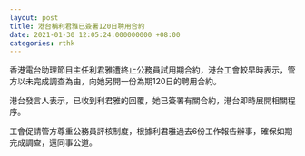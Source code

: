 ```yaml
---
layout: post
title: 港台稱利君雅已簽署120日聘用合約
date: 2021-01-30 12:05:24.000000000 +08:00
categories: rthk
---
```


香港電台助理節目主任利君雅遭終止公務員試用期合約，港台工會較早時表示，管方以未完成調查為由，向她另開一份為期120日的聘用合約。

港台發言人表示，已收到利君雅的回覆，她已簽署有關合約，港台即時展開相關程序。

工會促請管方尊重公務員評核制度，根據利君雅過去6份工作報告辦事，確保如期完成調查，還同事公道。

